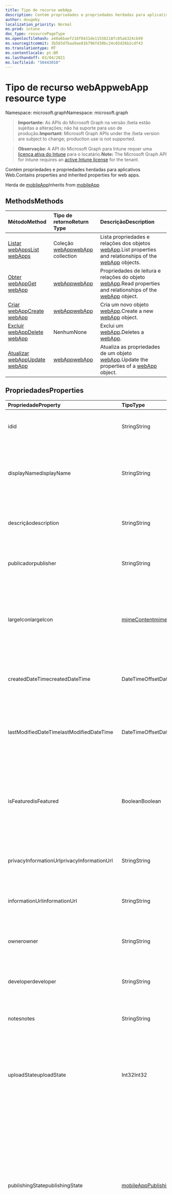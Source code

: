 ```yaml
---
title: Tipo de recurso webApp
description: Contém propriedades e propriedades herdadas para aplicativos Web.
author: dougeby
localization_priority: Normal
ms.prod: intune
doc_type: resourcePageType
ms.openlocfilehash: a48a6baef216f0431de11558218fc05ab324cb99
ms.sourcegitcommit: 3b583d7baa9ae81b796fd30bc24c65d26b2cdf43
ms.translationtype: MT
ms.contentlocale: pt-BR
ms.lasthandoff: 03/04/2021
ms.locfileid: "50443010"
---
```

# <a name="webapp-resource-type"></a><span data-ttu-id="1e0a7-103">Tipo de recurso webApp</span><span class="sxs-lookup"><span data-stu-id="1e0a7-103">webApp resource type</span></span>

<span data-ttu-id="1e0a7-104">Namespace: microsoft.graph</span><span class="sxs-lookup"><span data-stu-id="1e0a7-104">Namespace: microsoft.graph</span></span>

> <span data-ttu-id="1e0a7-105">**Importante:** As APIs do Microsoft Graph na versão /beta estão sujeitas a alterações; não há suporte para uso de produção.</span><span class="sxs-lookup"><span data-stu-id="1e0a7-105">**Important:** Microsoft Graph APIs under the /beta version are subject to change; production use is not supported.</span></span>

> <span data-ttu-id="1e0a7-106">**Observação:** A API do Microsoft Graph para Intune requer uma [licença ativa do Intune](https://go.microsoft.com/fwlink/?linkid=839381) para o locatário.</span><span class="sxs-lookup"><span data-stu-id="1e0a7-106">**Note:** The Microsoft Graph API for Intune requires an [active Intune license](https://go.microsoft.com/fwlink/?linkid=839381) for the tenant.</span></span>

<span data-ttu-id="1e0a7-107">Contém propriedades e propriedades herdadas para aplicativos Web.</span><span class="sxs-lookup"><span data-stu-id="1e0a7-107">Contains properties and inherited properties for web apps.</span></span>


<span data-ttu-id="1e0a7-108">Herda de [mobileApp](../resources/intune-shared-mobileapp.md)</span><span class="sxs-lookup"><span data-stu-id="1e0a7-108">Inherits from [mobileApp](../resources/intune-shared-mobileapp.md)</span></span>

## <a name="methods"></a><span data-ttu-id="1e0a7-109">Methods</span><span class="sxs-lookup"><span data-stu-id="1e0a7-109">Methods</span></span>
|<span data-ttu-id="1e0a7-110">Método</span><span class="sxs-lookup"><span data-stu-id="1e0a7-110">Method</span></span>|<span data-ttu-id="1e0a7-111">Tipo de retorno</span><span class="sxs-lookup"><span data-stu-id="1e0a7-111">Return Type</span></span>|<span data-ttu-id="1e0a7-112">Descrição</span><span class="sxs-lookup"><span data-stu-id="1e0a7-112">Description</span></span>|
|:---|:---|:---|
|[<span data-ttu-id="1e0a7-113">Listar webApps</span><span class="sxs-lookup"><span data-stu-id="1e0a7-113">List webApps</span></span>](../api/intune-apps-webapp-list.md)|<span data-ttu-id="1e0a7-114">Coleção [webApp](../resources/intune-apps-webapp.md)</span><span class="sxs-lookup"><span data-stu-id="1e0a7-114">[webApp](../resources/intune-apps-webapp.md) collection</span></span>|<span data-ttu-id="1e0a7-115">Lista propriedades e relações dos objetos [webApp](../resources/intune-apps-webapp.md).</span><span class="sxs-lookup"><span data-stu-id="1e0a7-115">List properties and relationships of the [webApp](../resources/intune-apps-webapp.md) objects.</span></span>|
|[<span data-ttu-id="1e0a7-116">Obter webApp</span><span class="sxs-lookup"><span data-stu-id="1e0a7-116">Get webApp</span></span>](../api/intune-apps-webapp-get.md)|[<span data-ttu-id="1e0a7-117">webApp</span><span class="sxs-lookup"><span data-stu-id="1e0a7-117">webApp</span></span>](../resources/intune-apps-webapp.md)|<span data-ttu-id="1e0a7-118">Propriedades de leitura e relações do objeto [webApp](../resources/intune-apps-webapp.md).</span><span class="sxs-lookup"><span data-stu-id="1e0a7-118">Read properties and relationships of the [webApp](../resources/intune-apps-webapp.md) object.</span></span>|
|[<span data-ttu-id="1e0a7-119">Criar webApp</span><span class="sxs-lookup"><span data-stu-id="1e0a7-119">Create webApp</span></span>](../api/intune-apps-webapp-create.md)|[<span data-ttu-id="1e0a7-120">webApp</span><span class="sxs-lookup"><span data-stu-id="1e0a7-120">webApp</span></span>](../resources/intune-apps-webapp.md)|<span data-ttu-id="1e0a7-121">Cria um novo objeto [webApp](../resources/intune-apps-webapp.md).</span><span class="sxs-lookup"><span data-stu-id="1e0a7-121">Create a new [webApp](../resources/intune-apps-webapp.md) object.</span></span>|
|[<span data-ttu-id="1e0a7-122">Excluir webApp</span><span class="sxs-lookup"><span data-stu-id="1e0a7-122">Delete webApp</span></span>](../api/intune-apps-webapp-delete.md)|<span data-ttu-id="1e0a7-123">Nenhum</span><span class="sxs-lookup"><span data-stu-id="1e0a7-123">None</span></span>|<span data-ttu-id="1e0a7-124">Exclui um [webApp](../resources/intune-apps-webapp.md).</span><span class="sxs-lookup"><span data-stu-id="1e0a7-124">Deletes a [webApp](../resources/intune-apps-webapp.md).</span></span>|
|[<span data-ttu-id="1e0a7-125">Atualizar webApp</span><span class="sxs-lookup"><span data-stu-id="1e0a7-125">Update webApp</span></span>](../api/intune-apps-webapp-update.md)|[<span data-ttu-id="1e0a7-126">webApp</span><span class="sxs-lookup"><span data-stu-id="1e0a7-126">webApp</span></span>](../resources/intune-apps-webapp.md)|<span data-ttu-id="1e0a7-127">Atualiza as propriedades de um objeto [webApp](../resources/intune-apps-webapp.md).</span><span class="sxs-lookup"><span data-stu-id="1e0a7-127">Update the properties of a [webApp](../resources/intune-apps-webapp.md) object.</span></span>|

## <a name="properties"></a><span data-ttu-id="1e0a7-128">Propriedades</span><span class="sxs-lookup"><span data-stu-id="1e0a7-128">Properties</span></span>
|<span data-ttu-id="1e0a7-129">Propriedade</span><span class="sxs-lookup"><span data-stu-id="1e0a7-129">Property</span></span>|<span data-ttu-id="1e0a7-130">Tipo</span><span class="sxs-lookup"><span data-stu-id="1e0a7-130">Type</span></span>|<span data-ttu-id="1e0a7-131">Descrição</span><span class="sxs-lookup"><span data-stu-id="1e0a7-131">Description</span></span>|
|:---|:---|:---|
|<span data-ttu-id="1e0a7-132">id</span><span class="sxs-lookup"><span data-stu-id="1e0a7-132">id</span></span>|<span data-ttu-id="1e0a7-133">String</span><span class="sxs-lookup"><span data-stu-id="1e0a7-133">String</span></span>|<span data-ttu-id="1e0a7-134">Chave da entidade.</span><span class="sxs-lookup"><span data-stu-id="1e0a7-134">Key of the entity.</span></span> <span data-ttu-id="1e0a7-135">Herdado de [mobileApp](../resources/intune-shared-mobileapp.md)</span><span class="sxs-lookup"><span data-stu-id="1e0a7-135">Inherited from [mobileApp](../resources/intune-shared-mobileapp.md)</span></span>|
|<span data-ttu-id="1e0a7-136">displayName</span><span class="sxs-lookup"><span data-stu-id="1e0a7-136">displayName</span></span>|<span data-ttu-id="1e0a7-137">String</span><span class="sxs-lookup"><span data-stu-id="1e0a7-137">String</span></span>|<span data-ttu-id="1e0a7-138">O título do aplicativo importado ou definido pelo administrador.</span><span class="sxs-lookup"><span data-stu-id="1e0a7-138">The admin provided or imported title of the app.</span></span> <span data-ttu-id="1e0a7-139">Herdado de [mobileApp](../resources/intune-shared-mobileapp.md)</span><span class="sxs-lookup"><span data-stu-id="1e0a7-139">Inherited from [mobileApp](../resources/intune-shared-mobileapp.md)</span></span>|
|<span data-ttu-id="1e0a7-140">descrição</span><span class="sxs-lookup"><span data-stu-id="1e0a7-140">description</span></span>|<span data-ttu-id="1e0a7-141">String</span><span class="sxs-lookup"><span data-stu-id="1e0a7-141">String</span></span>|<span data-ttu-id="1e0a7-142">A descrição do aplicativo.</span><span class="sxs-lookup"><span data-stu-id="1e0a7-142">The description of the app.</span></span> <span data-ttu-id="1e0a7-143">Herdado de [mobileApp](../resources/intune-shared-mobileapp.md)</span><span class="sxs-lookup"><span data-stu-id="1e0a7-143">Inherited from [mobileApp](../resources/intune-shared-mobileapp.md)</span></span>|
|<span data-ttu-id="1e0a7-144">publicador</span><span class="sxs-lookup"><span data-stu-id="1e0a7-144">publisher</span></span>|<span data-ttu-id="1e0a7-145">String</span><span class="sxs-lookup"><span data-stu-id="1e0a7-145">String</span></span>|<span data-ttu-id="1e0a7-146">O publicador do aplicativo.</span><span class="sxs-lookup"><span data-stu-id="1e0a7-146">The publisher of the app.</span></span> <span data-ttu-id="1e0a7-147">Herdado de [mobileApp](../resources/intune-shared-mobileapp.md)</span><span class="sxs-lookup"><span data-stu-id="1e0a7-147">Inherited from [mobileApp](../resources/intune-shared-mobileapp.md)</span></span>|
|<span data-ttu-id="1e0a7-148">largeIcon</span><span class="sxs-lookup"><span data-stu-id="1e0a7-148">largeIcon</span></span>|[<span data-ttu-id="1e0a7-149">mimeContent</span><span class="sxs-lookup"><span data-stu-id="1e0a7-149">mimeContent</span></span>](../resources/intune-shared-mimecontent.md)|<span data-ttu-id="1e0a7-150">O ícone grande, a ser exibido nos detalhes do aplicativo e usado para o carregamento do ícone.</span><span class="sxs-lookup"><span data-stu-id="1e0a7-150">The large icon, to be displayed in the app details and used for upload of the icon.</span></span> <span data-ttu-id="1e0a7-151">Herdado de [mobileApp](../resources/intune-shared-mobileapp.md)</span><span class="sxs-lookup"><span data-stu-id="1e0a7-151">Inherited from [mobileApp](../resources/intune-shared-mobileapp.md)</span></span>|
|<span data-ttu-id="1e0a7-152">createdDateTime</span><span class="sxs-lookup"><span data-stu-id="1e0a7-152">createdDateTime</span></span>|<span data-ttu-id="1e0a7-153">DateTimeOffset</span><span class="sxs-lookup"><span data-stu-id="1e0a7-153">DateTimeOffset</span></span>|<span data-ttu-id="1e0a7-154">A data e a hora da criação do aplicativo.</span><span class="sxs-lookup"><span data-stu-id="1e0a7-154">The date and time the app was created.</span></span> <span data-ttu-id="1e0a7-155">Herdado de [mobileApp](../resources/intune-shared-mobileapp.md)</span><span class="sxs-lookup"><span data-stu-id="1e0a7-155">Inherited from [mobileApp](../resources/intune-shared-mobileapp.md)</span></span>|
|<span data-ttu-id="1e0a7-156">lastModifiedDateTime</span><span class="sxs-lookup"><span data-stu-id="1e0a7-156">lastModifiedDateTime</span></span>|<span data-ttu-id="1e0a7-157">DateTimeOffset</span><span class="sxs-lookup"><span data-stu-id="1e0a7-157">DateTimeOffset</span></span>|<span data-ttu-id="1e0a7-158">A data e a hora que o aplicativo foi modificado pela última vez.</span><span class="sxs-lookup"><span data-stu-id="1e0a7-158">The date and time the app was last modified.</span></span> <span data-ttu-id="1e0a7-159">Herdado de [mobileApp](../resources/intune-shared-mobileapp.md)</span><span class="sxs-lookup"><span data-stu-id="1e0a7-159">Inherited from [mobileApp](../resources/intune-shared-mobileapp.md)</span></span>|
|<span data-ttu-id="1e0a7-160">isFeatured</span><span class="sxs-lookup"><span data-stu-id="1e0a7-160">isFeatured</span></span>|<span data-ttu-id="1e0a7-161">Boolean</span><span class="sxs-lookup"><span data-stu-id="1e0a7-161">Boolean</span></span>|<span data-ttu-id="1e0a7-162">O valor que indica se o aplicativo está marcado como em destaque pelo administrador. Herdado de [mobileApp](../resources/intune-shared-mobileapp.md)</span><span class="sxs-lookup"><span data-stu-id="1e0a7-162">The value indicating whether the app is marked as featured by the admin. Inherited from [mobileApp](../resources/intune-shared-mobileapp.md)</span></span>|
|<span data-ttu-id="1e0a7-163">privacyInformationUrl</span><span class="sxs-lookup"><span data-stu-id="1e0a7-163">privacyInformationUrl</span></span>|<span data-ttu-id="1e0a7-164">String</span><span class="sxs-lookup"><span data-stu-id="1e0a7-164">String</span></span>|<span data-ttu-id="1e0a7-165">A URL da declaração de privacidade.</span><span class="sxs-lookup"><span data-stu-id="1e0a7-165">The privacy statement Url.</span></span> <span data-ttu-id="1e0a7-166">Herdado de [mobileApp](../resources/intune-shared-mobileapp.md)</span><span class="sxs-lookup"><span data-stu-id="1e0a7-166">Inherited from [mobileApp](../resources/intune-shared-mobileapp.md)</span></span>|
|<span data-ttu-id="1e0a7-167">informationUrl</span><span class="sxs-lookup"><span data-stu-id="1e0a7-167">informationUrl</span></span>|<span data-ttu-id="1e0a7-168">String</span><span class="sxs-lookup"><span data-stu-id="1e0a7-168">String</span></span>|<span data-ttu-id="1e0a7-169">A URL de informações adicionais.</span><span class="sxs-lookup"><span data-stu-id="1e0a7-169">The more information Url.</span></span> <span data-ttu-id="1e0a7-170">Herdado de [mobileApp](../resources/intune-shared-mobileapp.md)</span><span class="sxs-lookup"><span data-stu-id="1e0a7-170">Inherited from [mobileApp](../resources/intune-shared-mobileapp.md)</span></span>|
|<span data-ttu-id="1e0a7-171">owner</span><span class="sxs-lookup"><span data-stu-id="1e0a7-171">owner</span></span>|<span data-ttu-id="1e0a7-172">String</span><span class="sxs-lookup"><span data-stu-id="1e0a7-172">String</span></span>|<span data-ttu-id="1e0a7-173">O proprietário do conteúdo.</span><span class="sxs-lookup"><span data-stu-id="1e0a7-173">The owner of the app.</span></span> <span data-ttu-id="1e0a7-174">Herdado de [mobileApp](../resources/intune-shared-mobileapp.md)</span><span class="sxs-lookup"><span data-stu-id="1e0a7-174">Inherited from [mobileApp](../resources/intune-shared-mobileapp.md)</span></span>|
|<span data-ttu-id="1e0a7-175">developer</span><span class="sxs-lookup"><span data-stu-id="1e0a7-175">developer</span></span>|<span data-ttu-id="1e0a7-176">String</span><span class="sxs-lookup"><span data-stu-id="1e0a7-176">String</span></span>|<span data-ttu-id="1e0a7-177">O desenvolvedor do aplicativo.</span><span class="sxs-lookup"><span data-stu-id="1e0a7-177">The developer of the app.</span></span> <span data-ttu-id="1e0a7-178">Herdado de [mobileApp](../resources/intune-shared-mobileapp.md)</span><span class="sxs-lookup"><span data-stu-id="1e0a7-178">Inherited from [mobileApp](../resources/intune-shared-mobileapp.md)</span></span>|
|<span data-ttu-id="1e0a7-179">notes</span><span class="sxs-lookup"><span data-stu-id="1e0a7-179">notes</span></span>|<span data-ttu-id="1e0a7-180">String</span><span class="sxs-lookup"><span data-stu-id="1e0a7-180">String</span></span>|<span data-ttu-id="1e0a7-181">Anotações do aplicativo.</span><span class="sxs-lookup"><span data-stu-id="1e0a7-181">Notes for the app.</span></span> <span data-ttu-id="1e0a7-182">Herdado de [mobileApp](../resources/intune-shared-mobileapp.md)</span><span class="sxs-lookup"><span data-stu-id="1e0a7-182">Inherited from [mobileApp](../resources/intune-shared-mobileapp.md)</span></span>|
|<span data-ttu-id="1e0a7-183">uploadState</span><span class="sxs-lookup"><span data-stu-id="1e0a7-183">uploadState</span></span>|<span data-ttu-id="1e0a7-184">Int32</span><span class="sxs-lookup"><span data-stu-id="1e0a7-184">Int32</span></span>|<span data-ttu-id="1e0a7-185">O estado de carregamento.</span><span class="sxs-lookup"><span data-stu-id="1e0a7-185">The upload state.</span></span> <span data-ttu-id="1e0a7-186">Os valores possíveis são: 0 - `Not Ready` , 1 - `Ready` , 2 - `Processing` .</span><span class="sxs-lookup"><span data-stu-id="1e0a7-186">Possible values are: 0 - `Not Ready`, 1 - `Ready`, 2 - `Processing`.</span></span> <span data-ttu-id="1e0a7-187">Herdado de [mobileApp](../resources/intune-shared-mobileapp.md)</span><span class="sxs-lookup"><span data-stu-id="1e0a7-187">Inherited from [mobileApp](../resources/intune-shared-mobileapp.md)</span></span>|
|<span data-ttu-id="1e0a7-188">publishingState</span><span class="sxs-lookup"><span data-stu-id="1e0a7-188">publishingState</span></span>|[<span data-ttu-id="1e0a7-189">mobileAppPublishingState</span><span class="sxs-lookup"><span data-stu-id="1e0a7-189">mobileAppPublishingState</span></span>](../resources/intune-apps-mobileapppublishingstate.md)|<span data-ttu-id="1e0a7-190">O estado de publicação do aplicativo.</span><span class="sxs-lookup"><span data-stu-id="1e0a7-190">The publishing state for the app.</span></span> <span data-ttu-id="1e0a7-191">O aplicativo não pode ser assinado, a menos que ele seja publicado.</span><span class="sxs-lookup"><span data-stu-id="1e0a7-191">The app cannot be assigned unless the app is published.</span></span> <span data-ttu-id="1e0a7-192">Herdado de [mobileApp](../resources/intune-shared-mobileapp.md).</span><span class="sxs-lookup"><span data-stu-id="1e0a7-192">Inherited from [mobileApp](../resources/intune-shared-mobileapp.md).</span></span> <span data-ttu-id="1e0a7-193">Os valores possíveis são: `notPublished`, `processing`, `published`.</span><span class="sxs-lookup"><span data-stu-id="1e0a7-193">Possible values are: `notPublished`, `processing`, `published`.</span></span>|
|<span data-ttu-id="1e0a7-194">isAssigned</span><span class="sxs-lookup"><span data-stu-id="1e0a7-194">isAssigned</span></span>|<span data-ttu-id="1e0a7-195">Boolean</span><span class="sxs-lookup"><span data-stu-id="1e0a7-195">Boolean</span></span>|<span data-ttu-id="1e0a7-196">O valor que indica se o aplicativo é atribuído a pelo menos um grupo.</span><span class="sxs-lookup"><span data-stu-id="1e0a7-196">The value indicating whether the app is assigned to at least one group.</span></span> <span data-ttu-id="1e0a7-197">Herdado de [mobileApp](../resources/intune-shared-mobileapp.md)</span><span class="sxs-lookup"><span data-stu-id="1e0a7-197">Inherited from [mobileApp](../resources/intune-shared-mobileapp.md)</span></span>|
|<span data-ttu-id="1e0a7-198">roleScopeTagIds</span><span class="sxs-lookup"><span data-stu-id="1e0a7-198">roleScopeTagIds</span></span>|<span data-ttu-id="1e0a7-199">Coleção de cadeias de caracteres</span><span class="sxs-lookup"><span data-stu-id="1e0a7-199">String collection</span></span>|<span data-ttu-id="1e0a7-200">Lista de ids de marca de escopo para este aplicativo móvel.</span><span class="sxs-lookup"><span data-stu-id="1e0a7-200">List of scope tag ids for this mobile app.</span></span> <span data-ttu-id="1e0a7-201">Herdado de [mobileApp](../resources/intune-shared-mobileapp.md)</span><span class="sxs-lookup"><span data-stu-id="1e0a7-201">Inherited from [mobileApp](../resources/intune-shared-mobileapp.md)</span></span>|
|<span data-ttu-id="1e0a7-202">dependentAppCount</span><span class="sxs-lookup"><span data-stu-id="1e0a7-202">dependentAppCount</span></span>|<span data-ttu-id="1e0a7-203">Int32</span><span class="sxs-lookup"><span data-stu-id="1e0a7-203">Int32</span></span>|<span data-ttu-id="1e0a7-204">O número total de dependências que o aplicativo filho tem.</span><span class="sxs-lookup"><span data-stu-id="1e0a7-204">The total number of dependencies the child app has.</span></span> <span data-ttu-id="1e0a7-205">Herdado de [mobileApp](../resources/intune-shared-mobileapp.md)</span><span class="sxs-lookup"><span data-stu-id="1e0a7-205">Inherited from [mobileApp](../resources/intune-shared-mobileapp.md)</span></span>|
|<span data-ttu-id="1e0a7-206">supersedingAppCount</span><span class="sxs-lookup"><span data-stu-id="1e0a7-206">supersedingAppCount</span></span>|<span data-ttu-id="1e0a7-207">Int32</span><span class="sxs-lookup"><span data-stu-id="1e0a7-207">Int32</span></span>|<span data-ttu-id="1e0a7-208">O número total de aplicativos que esse aplicativo sobressede direta ou indiretamente.</span><span class="sxs-lookup"><span data-stu-id="1e0a7-208">The total number of apps this app directly or indirectly supersedes.</span></span> <span data-ttu-id="1e0a7-209">Herdado de [mobileApp](../resources/intune-shared-mobileapp.md)</span><span class="sxs-lookup"><span data-stu-id="1e0a7-209">Inherited from [mobileApp](../resources/intune-shared-mobileapp.md)</span></span>|
|<span data-ttu-id="1e0a7-210">supersededAppCount</span><span class="sxs-lookup"><span data-stu-id="1e0a7-210">supersededAppCount</span></span>|<span data-ttu-id="1e0a7-211">Int32</span><span class="sxs-lookup"><span data-stu-id="1e0a7-211">Int32</span></span>|<span data-ttu-id="1e0a7-212">O número total de aplicativos pelos quais esse aplicativo é, direta ou indiretamente, é suplido.</span><span class="sxs-lookup"><span data-stu-id="1e0a7-212">The total number of apps this app is directly or indirectly superseded by.</span></span> <span data-ttu-id="1e0a7-213">Herdado de [mobileApp](../resources/intune-shared-mobileapp.md)</span><span class="sxs-lookup"><span data-stu-id="1e0a7-213">Inherited from [mobileApp](../resources/intune-shared-mobileapp.md)</span></span>|
|<span data-ttu-id="1e0a7-214">appUrl</span><span class="sxs-lookup"><span data-stu-id="1e0a7-214">appUrl</span></span>|<span data-ttu-id="1e0a7-215">String</span><span class="sxs-lookup"><span data-stu-id="1e0a7-215">String</span></span>|<span data-ttu-id="1e0a7-216">A URL do aplicativo Web.</span><span class="sxs-lookup"><span data-stu-id="1e0a7-216">The web app URL.</span></span> <span data-ttu-id="1e0a7-217">Essa propriedade não pode ser PATCHed.</span><span class="sxs-lookup"><span data-stu-id="1e0a7-217">This property cannot be PATCHed.</span></span>|
|<span data-ttu-id="1e0a7-218">useManagedBrowser</span><span class="sxs-lookup"><span data-stu-id="1e0a7-218">useManagedBrowser</span></span>|<span data-ttu-id="1e0a7-219">Boolean</span><span class="sxs-lookup"><span data-stu-id="1e0a7-219">Boolean</span></span>|<span data-ttu-id="1e0a7-220">Se o navegador gerenciado deve ou não ser usado.</span><span class="sxs-lookup"><span data-stu-id="1e0a7-220">Whether or not to use managed browser.</span></span> <span data-ttu-id="1e0a7-221">Essa propriedade só é aplicável ao Android e ao IOS.</span><span class="sxs-lookup"><span data-stu-id="1e0a7-221">This property is only applicable for Android and IOS.</span></span>|

## <a name="relationships"></a><span data-ttu-id="1e0a7-222">Relações</span><span class="sxs-lookup"><span data-stu-id="1e0a7-222">Relationships</span></span>
|<span data-ttu-id="1e0a7-223">Relação</span><span class="sxs-lookup"><span data-stu-id="1e0a7-223">Relationship</span></span>|<span data-ttu-id="1e0a7-224">Tipo</span><span class="sxs-lookup"><span data-stu-id="1e0a7-224">Type</span></span>|<span data-ttu-id="1e0a7-225">Descrição</span><span class="sxs-lookup"><span data-stu-id="1e0a7-225">Description</span></span>|
|:---|:---|:---|
|<span data-ttu-id="1e0a7-226">categories</span><span class="sxs-lookup"><span data-stu-id="1e0a7-226">categories</span></span>|<span data-ttu-id="1e0a7-227">Coleção [mobileAppCategory](../resources/intune-apps-mobileappcategory.md)</span><span class="sxs-lookup"><span data-stu-id="1e0a7-227">[mobileAppCategory](../resources/intune-apps-mobileappcategory.md) collection</span></span>|<span data-ttu-id="1e0a7-228">A lista de categorias para este aplicativo.</span><span class="sxs-lookup"><span data-stu-id="1e0a7-228">The list of categories for this app.</span></span> <span data-ttu-id="1e0a7-229">Herdado de [mobileApp](../resources/intune-shared-mobileapp.md)</span><span class="sxs-lookup"><span data-stu-id="1e0a7-229">Inherited from [mobileApp](../resources/intune-shared-mobileapp.md)</span></span>|
|<span data-ttu-id="1e0a7-230">assignments</span><span class="sxs-lookup"><span data-stu-id="1e0a7-230">assignments</span></span>|<span data-ttu-id="1e0a7-231">Coleção [mobileAppAssignment](../resources/intune-apps-mobileappassignment.md)</span><span class="sxs-lookup"><span data-stu-id="1e0a7-231">[mobileAppAssignment](../resources/intune-apps-mobileappassignment.md) collection</span></span>|<span data-ttu-id="1e0a7-232">A lista de atribuições de grupo para esse aplicativo móvel.</span><span class="sxs-lookup"><span data-stu-id="1e0a7-232">The list of group assignments for this mobile app.</span></span> <span data-ttu-id="1e0a7-233">Herdado de [mobileApp](../resources/intune-shared-mobileapp.md)</span><span class="sxs-lookup"><span data-stu-id="1e0a7-233">Inherited from [mobileApp](../resources/intune-shared-mobileapp.md)</span></span>|
|<span data-ttu-id="1e0a7-234">installSummary</span><span class="sxs-lookup"><span data-stu-id="1e0a7-234">installSummary</span></span>|[<span data-ttu-id="1e0a7-235">mobileAppInstallSummary</span><span class="sxs-lookup"><span data-stu-id="1e0a7-235">mobileAppInstallSummary</span></span>](../resources/intune-apps-mobileappinstallsummary.md)|<span data-ttu-id="1e0a7-236">Resumo de instalação do aplicativo móvel.</span><span class="sxs-lookup"><span data-stu-id="1e0a7-236">Mobile App Install Summary.</span></span> <span data-ttu-id="1e0a7-237">Herdado de [mobileApp](../resources/intune-shared-mobileapp.md)</span><span class="sxs-lookup"><span data-stu-id="1e0a7-237">Inherited from [mobileApp](../resources/intune-shared-mobileapp.md)</span></span>|
|<span data-ttu-id="1e0a7-238">deviceStatuses</span><span class="sxs-lookup"><span data-stu-id="1e0a7-238">deviceStatuses</span></span>|<span data-ttu-id="1e0a7-239">[Coleção mobileAppInstallStatus](../resources/intune-apps-mobileappinstallstatus.md)</span><span class="sxs-lookup"><span data-stu-id="1e0a7-239">[mobileAppInstallStatus](../resources/intune-apps-mobileappinstallstatus.md) collection</span></span>|<span data-ttu-id="1e0a7-240">A lista de estados de instalação para este aplicativo móvel.</span><span class="sxs-lookup"><span data-stu-id="1e0a7-240">The list of installation states for this mobile app.</span></span> <span data-ttu-id="1e0a7-241">Herdado de [mobileApp](../resources/intune-shared-mobileapp.md)</span><span class="sxs-lookup"><span data-stu-id="1e0a7-241">Inherited from [mobileApp](../resources/intune-shared-mobileapp.md)</span></span>|
|<span data-ttu-id="1e0a7-242">userStatuses</span><span class="sxs-lookup"><span data-stu-id="1e0a7-242">userStatuses</span></span>|<span data-ttu-id="1e0a7-243">[Coleção userAppInstallStatus](../resources/intune-apps-userappinstallstatus.md)</span><span class="sxs-lookup"><span data-stu-id="1e0a7-243">[userAppInstallStatus](../resources/intune-apps-userappinstallstatus.md) collection</span></span>|<span data-ttu-id="1e0a7-244">A lista de estados de instalação para este aplicativo móvel.</span><span class="sxs-lookup"><span data-stu-id="1e0a7-244">The list of installation states for this mobile app.</span></span> <span data-ttu-id="1e0a7-245">Herdado de [mobileApp](../resources/intune-shared-mobileapp.md)</span><span class="sxs-lookup"><span data-stu-id="1e0a7-245">Inherited from [mobileApp](../resources/intune-shared-mobileapp.md)</span></span>|
|<span data-ttu-id="1e0a7-246">relações</span><span class="sxs-lookup"><span data-stu-id="1e0a7-246">relationships</span></span>|<span data-ttu-id="1e0a7-247">[Coleção mobileAppRelationship](../resources/intune-apps-mobileapprelationship.md)</span><span class="sxs-lookup"><span data-stu-id="1e0a7-247">[mobileAppRelationship](../resources/intune-apps-mobileapprelationship.md) collection</span></span>|<span data-ttu-id="1e0a7-248">O conjunto de relações diretas para este aplicativo.</span><span class="sxs-lookup"><span data-stu-id="1e0a7-248">The set of direct relationships for this app.</span></span> <span data-ttu-id="1e0a7-249">Herdado de [mobileApp](../resources/intune-shared-mobileapp.md)</span><span class="sxs-lookup"><span data-stu-id="1e0a7-249">Inherited from [mobileApp](../resources/intune-shared-mobileapp.md)</span></span>|

## <a name="json-representation"></a><span data-ttu-id="1e0a7-250">Representação JSON</span><span class="sxs-lookup"><span data-stu-id="1e0a7-250">JSON Representation</span></span>
<span data-ttu-id="1e0a7-251">Veja a seguir uma representação JSON do recurso.</span><span class="sxs-lookup"><span data-stu-id="1e0a7-251">Here is a JSON representation of the resource.</span></span>
<!-- {
  "blockType": "resource",
  "keyProperty": "id",
  "@odata.type": "microsoft.graph.webApp"
}
-->
``` json
{
  "@odata.type": "#microsoft.graph.webApp",
  "id": "String (identifier)",
  "displayName": "String",
  "description": "String",
  "publisher": "String",
  "largeIcon": {
    "@odata.type": "microsoft.graph.mimeContent",
    "type": "String",
    "value": "binary"
  },
  "createdDateTime": "String (timestamp)",
  "lastModifiedDateTime": "String (timestamp)",
  "isFeatured": true,
  "privacyInformationUrl": "String",
  "informationUrl": "String",
  "owner": "String",
  "developer": "String",
  "notes": "String",
  "uploadState": 1024,
  "publishingState": "String",
  "isAssigned": true,
  "roleScopeTagIds": [
    "String"
  ],
  "dependentAppCount": 1024,
  "supersedingAppCount": 1024,
  "supersededAppCount": 1024,
  "appUrl": "String",
  "useManagedBrowser": true
}
```




